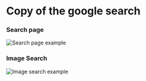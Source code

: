 # Copy of the google search

### Search page
![Search page example](https://media.giphy.com/media/mNrB5poqIzYedJa4F5/giphy.gif)

### Image Search

![Image search example](https://media.giphy.com/media/UJ6b6AKA6pk1WphyBC/giphy.gif)
